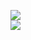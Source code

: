 [![](https://img.shields.io/badge/Made%20With-Github%20Spray-lightgrey.svg?style=for-the-badge&logo=github)](https://github.com/Annihil/github-spray#7358)  
[![](https://i.imgur.com/2DrTn0Z.gif)](https://github.com/Annihil/github-spray)